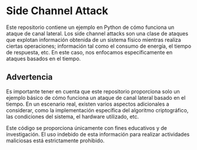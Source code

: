 # Side Channel Attack

Este repositorio contiene un ejemplo en Python de cómo funciona un ataque de canal lateral. Los side channel attacks son una clase de ataques que explotan información obtenida de un sistema físico mientras realiza ciertas operaciones; información tal como el consumo de energía, el tiempo de respuesta, etc. En este caso, nos enfocamos específicamente en ataques basados en el tiempo.

## Advertencia

Es importante tener en cuenta que este repositorio proporciona solo un ejemplo básico de cómo funciona un ataque de canal lateral basado en el tiempo. En un escenario real, existen varios aspectos adicionales a considerar, como la implementación específica del algoritmo criptográfico, las condiciones del sistema, el hardware utilizado, etc.

Este código se proporciona únicamente con fines educativos y de investigación. El uso indebido de esta información para realizar actividades maliciosas está estrictamente prohibido.
